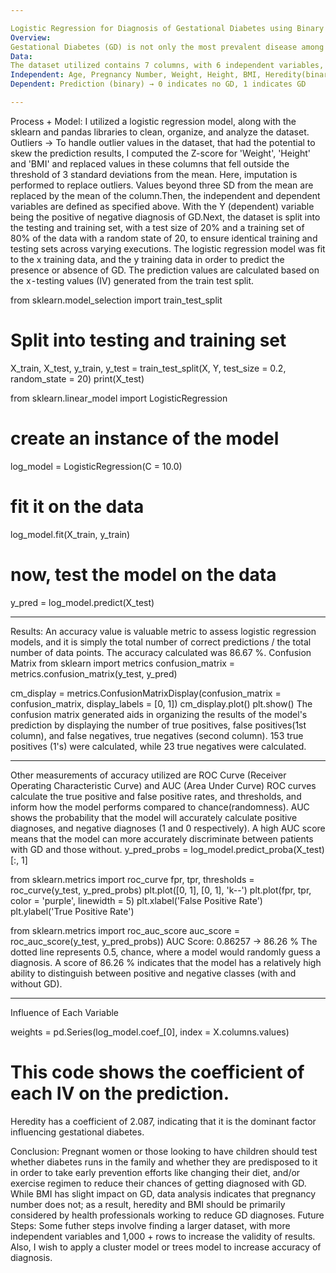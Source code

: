 ```yaml
---

Logistic Regression for Diagnosis of Gestational Diabetes using Binary Classification Methods
Overview:
Gestational Diabetes (GD) is not only the most prevalent disease among pregnant women, affecting 15 to 25 % of pregnancies around the world, but also exposes women to the potential of developing Type 2 Diabetes later in their lives. While most research revolves around Type 2 Diabetes and its causes, I wanted to illuminate the dominant causes of GD to aid early prevention efforts.
Data:
The dataset utilized contains 7 columns, with 6 independent variables, and 1 dependent variable.
Independent: Age, Pregnancy Number, Weight, Height, BMI, Heredity(binary) → 0 indicates that it doesn't run in the family, 1 that it does.
Dependent: Prediction (binary) → 0 indicates no GD, 1 indicates GD

---
```


Process + Model:
I utilized a logistic regression model, along with the sklearn and pandas libraries to clean, organize, and analyze the dataset.
Outliers → To handle outlier values in the dataset, that had the potential to skew the prediction results, I computed the Z-score for 'Weight', 'Height' and 'BMI' 
and replaced values in these columns that fell outside the threshold of 3 standard deviations from the mean.
Here, imputation is performed to replace outliers. Values beyond three SD from the mean are replaced by the mean of the column.Then, the independent and dependent 
variables are defined as specified above. With the Y (dependent) variable being the positive of negative diagnosis of GD.Next, the dataset is split into the testing and 
training set, with a test size of 20% and a training set of 80% of the data with a random state of 20, to ensure identical training and testing sets across varying executions. 
The logistic regression model was fit to the x training data, and the y training data in order to predict the presence or absence of GD.
The prediction values are calculated based on the x - testing values (IV) generated from the train test split.


from sklearn.model_selection import train_test_split
# Split into testing and training set 
X_train, X_test, y_train, y_test = train_test_split(X, Y, test_size = 0.2, random_state = 20)
print(X_test)

from sklearn.linear_model import LogisticRegression
# create an instance of the model
log_model = LogisticRegression(C = 10.0)
# fit it on the data 
log_model.fit(X_train, y_train)
# now, test the model on the data 
y_pred = log_model.predict(X_test)

---

Results:
An accuracy value is valuable metric to assess logistic regression models, and it is simply the total number of correct predictions / the total number of data points. 
The accuracy calculated was 86.67 %.
Confusion Matrix
from sklearn import metrics
confusion_matrix = metrics.confusion_matrix(y_test, y_pred)

cm_display = metrics.ConfusionMatrixDisplay(confusion_matrix = confusion_matrix, display_labels = [0, 1])
cm_display.plot()
plt.show()
The confusion matrix generated aids in organizing the results of the model's prediction by displaying the number of true positives, false positives(1st column), 
and false negatives, true negatives (second column). 153 true positives (1's) were calculated, while 23 true negatives were calculated.

---

Other measurements of accuracy utilized are ROC Curve (Receiver Operating Characteristic Curve) and AUC (Area Under Curve)
ROC curves calculate the true positive and false positive rates, and thresholds, and inform how the model performs compared to chance(randomness).
AUC shows the probability that the model will accurately calculate positive diagnoses, and negative diagnoses (1 and 0 respectively).
A high AUC score means that the model can more accurately discriminate between patients with GD and those without.
y_pred_probs = log_model.predict_proba(X_test)[:, 1]

from sklearn.metrics import roc_curve
fpr, tpr, thresholds = roc_curve(y_test, y_pred_probs)
plt.plot([0, 1], [0, 1], 'k--')
plt.plot(fpr, tpr, color = 'purple', linewidth = 5)
plt.xlabel('False Positive Rate')
plt.ylabel('True Positive Rate')

from sklearn.metrics import roc_auc_score
auc_score = roc_auc_score(y_test, y_pred_probs))
AUC Score: 0.86257 → 86.26 %
The dotted line represents 0.5, chance, where a model would randomly guess a diagnosis. A score of 86.26 % indicates that the model has a relatively high ability to 
distinguish between positive and negative classes (with and without GD).

---

Influence of Each Variable

weights = pd.Series(log_model.coef_[0], index = X.columns.values)
# This code shows the coefficient of each IV on the prediction.
Heredity has a coefficient of 2.087, indicating that it is the dominant factor influencing gestational diabetes.

Conclusion:
Pregnant women or those looking to have children should test whether diabetes runs in the family and whether they are predisposed to it in order to take early
prevention efforts like changing their diet, and/or exercise regimen to reduce their chances of getting diagnosed with GD. While BMI has slight impact on GD, 
data analysis indicates that pregnancy number does not; as a result, heredity and BMI should be primarily considered by health professionals working to reduce GD diagnoses.
Future Steps:
Some futher steps involve finding a larger dataset, with more independent variables and 1,000 + rows to increase the validity of results. 
Also, I wish to apply a cluster model or trees model to increase accuracy of diagnosis.
